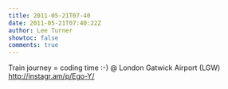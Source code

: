 ```yaml
---
title: 2011-05-21T07-40
date: 2011-05-21T07:40:22Z
author: Lee Turner
showtoc: false
comments: true
---
```


Train journey = coding time :-)  @ London Gatwick Airport (LGW) http://instagr.am/p/Ego-Y/

